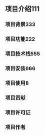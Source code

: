 ## 项目介绍111


### 项目背景333


### 项目功能222


### 项目技术栈555

### 项目安装666

### 项目使用8

### 项目贡献

### 项目许可证

### 项目作者


